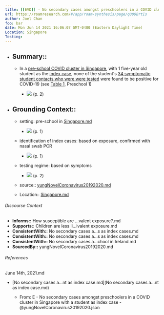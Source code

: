 ```yaml
---
title: [[EVD]] - No secondary cases amongst preschoolers in a COVID cluster in Singapore with a student as index case - [[@yungNovelCoronavirus20192020]]
url: https://roamresearch.com/#/app/roam-synthesis/page/qO09BrtIs
author: Joel Chan
foo: bar
date: Mon Jun 14 2021 16:06:07 GMT-0400 (Eastern Daylight Time)
Location: Singapore
Testing: 
---
```


- ## Summary::

    - In a [pre-school COVID cluster in Singapore](((KbVR6Kgf7))), with 1 five-year old student as the [index case](((eUcVcUPvu))), none of the student's [34 symptomatic student contacts who were were tested](((85VJ5AzPj))) were found to be positive for COVID-19 (see [Table 1](((Rl1kL0j-3))), Preschool 1)

        - ![](https://firebasestorage.googleapis.com/v0/b/firescript-577a2.appspot.com/o/imgs%2Fapp%2Fjoel-covid19%2FsEmSlpmJyd.png?alt=media&token=fbddfe58-dae2-4f27-962c-3ef882d0c056) (p. 2)
- ## Grounding Context::

    - setting: pre-school in [Singapore.md](Singapore.md)

        - ![](https://firebasestorage.googleapis.com/v0/b/firescript-577a2.appspot.com/o/imgs%2Fapp%2Fjoel-covid19%2F7wJX49tv7j.png?alt=media&token=3ea11456-e5df-4677-afb8-bf8adee4f68b) (p. 1)

    - identification of index cases: based on exposure, confirmed with nasal swab PCR

        - ![](https://firebasestorage.googleapis.com/v0/b/firescript-577a2.appspot.com/o/imgs%2Fapp%2Fjoel-covid19%2FVEx6xeYyxp.png?alt=media&token=62b900f2-0353-4145-98ce-f5400d824022) (p. 1)

    - testing regime:  based on symptoms

        - ![](https://firebasestorage.googleapis.com/v0/b/firescript-577a2.appspot.com/o/imgs%2Fapp%2Fjoel-covid19%2FvfrVPQX3k3.png?alt=media&token=9f483b5a-d7d8-47e5-8601-0d8bedd27a89) (p. 2)

    - source:: [yungNovelCoronavirus20192020.md](yungNovelCoronavirus20192020.md)

    - Location:: [Singapore.md](Singapore.md)

###### Discourse Context

- **Informs::** How susceptible are ...valent exposure?.md
- **Supports::** Children are less li...ivalent exposure.md
- **ConsistentWith::** No secondary cases a...s as index cases.md
- **ConsistentWith::** No secondary cases a...s as index cases.md
- **ConsistentWith::** No secondary cases a...chool in Ireland.md
- **SourcedBy::** yungNovelCoronavirus20192020.md

###### References

June 14th, 2021.md

- [No secondary cases a...nt as index case.md](No secondary cases a...nt as index case.md)

    - From: E - No secondary cases amongst preschoolers in a COVID cluster in Singapore with a student as index case - @yungNovelCoronavirus20192020.json
